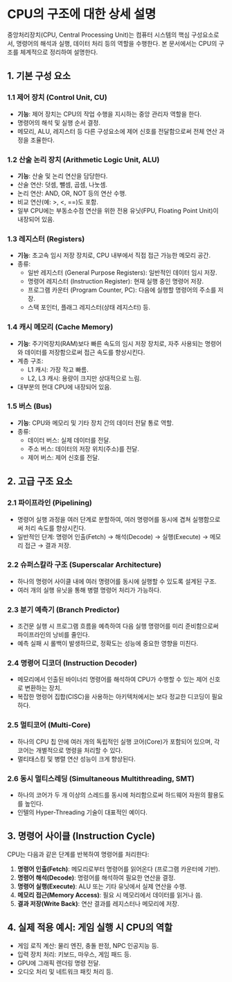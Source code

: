# CPU의 구조에 대한 상세 설명

중앙처리장치(CPU, Central Processing Unit)는 컴퓨터 시스템의 핵심 구성요소로서, 명령어의 해석과 실행, 데이터 처리 등의 역할을 수행한다. 본 문서에서는 CPU의 구조를 체계적으로 정리하여 설명한다.

## 1. 기본 구성 요소

### 1.1 제어 장치 (Control Unit, CU)

- **기능**: 제어 장치는 CPU의 작업 수행을 지시하는 중앙 관리자 역할을 한다.
- 명령어의 해석 및 실행 순서 결정.
- 메모리, ALU, 레지스터 등 다른 구성요소에 제어 신호를 전달함으로써 전체 연산 과정을 조율한다.

### 1.2 산술 논리 장치 (Arithmetic Logic Unit, ALU)

- **기능**: 산술 및 논리 연산을 담당한다.
- 산술 연산: 덧셈, 뺄셈, 곱셈, 나눗셈.
- 논리 연산: AND, OR, NOT 등의 연산 수행.
- 비교 연산(예: >, <, ==)도 포함.
- 일부 CPU에는 부동소수점 연산을 위한 전용 유닛(FPU, Floating Point Unit)이 내장되어 있음.

### 1.3 레지스터 (Registers)

- **기능**: 초고속 임시 저장 장치로, CPU 내부에서 직접 접근 가능한 메모리 공간.
- 종류:
  - 일반 레지스터 (General Purpose Registers): 일반적인 데이터 임시 저장.
  - 명령어 레지스터 (Instruction Register): 현재 실행 중인 명령어 저장.
  - 프로그램 카운터 (Program Counter, PC): 다음에 실행할 명령어의 주소를 저장.
  - 스택 포인터, 플래그 레지스터(상태 레지스터) 등.

### 1.4 캐시 메모리 (Cache Memory)

- **기능**: 주기억장치(RAM)보다 빠른 속도의 임시 저장 장치로, 자주 사용되는 명령어와 데이터를 저장함으로써 접근 속도를 향상시킨다.
- 계층 구조:
  - L1 캐시: 가장 작고 빠름.
  - L2, L3 캐시: 용량이 크지만 상대적으로 느림.
- 대부분의 현대 CPU에 내장되어 있음.

### 1.5 버스 (Bus)

- **기능**: CPU와 메모리 및 기타 장치 간의 데이터 전달 통로 역할.
- 종류:
  - 데이터 버스: 실제 데이터를 전달.
  - 주소 버스: 데이터의 저장 위치(주소)를 전달.
  - 제어 버스: 제어 신호를 전달.

## 2. 고급 구조 요소

### 2.1 파이프라인 (Pipelining)

- 명령어 실행 과정을 여러 단계로 분할하여, 여러 명령어를 동시에 겹쳐 실행함으로써 처리 속도를 향상시킨다.
- 일반적인 단계: 명령어 인출(Fetch) → 해석(Decode) → 실행(Execute) → 메모리 접근 → 결과 저장.

### 2.2 슈퍼스칼라 구조 (Superscalar Architecture)

- 하나의 명령어 사이클 내에 여러 명령어를 동시에 실행할 수 있도록 설계된 구조.
- 여러 개의 실행 유닛을 통해 병렬 명령어 처리가 가능하다.

### 2.3 분기 예측기 (Branch Predictor)

- 조건문 실행 시 프로그램 흐름을 예측하여 다음 실행 명령어를 미리 준비함으로써 파이프라인의 낭비를 줄인다.
- 예측 실패 시 롤백이 발생하므로, 정확도는 성능에 중요한 영향을 미친다.

### 2.4 명령어 디코더 (Instruction Decoder)

- 메모리에서 인출된 바이너리 명령어를 해석하여 CPU가 수행할 수 있는 제어 신호로 변환하는 장치.
- 복잡한 명령어 집합(CISC)을 사용하는 아키텍처에서는 보다 정교한 디코딩이 필요하다.

### 2.5 멀티코어 (Multi-Core)

- 하나의 CPU 칩 안에 여러 개의 독립적인 실행 코어(Core)가 포함되어 있으며, 각 코어는 개별적으로 명령을 처리할 수 있다.
- 멀티태스킹 및 병렬 연산 성능이 크게 향상된다.

### 2.6 동시 멀티스레딩 (Simultaneous Multithreading, SMT)

- 하나의 코어가 두 개 이상의 스레드를 동시에 처리함으로써 하드웨어 자원의 활용도를 높인다.
- 인텔의 Hyper-Threading 기술이 대표적인 예이다.

## 3. 명령어 사이클 (Instruction Cycle)

CPU는 다음과 같은 단계를 반복하여 명령어를 처리한다:

1. **명령어 인출(Fetch)**: 메모리로부터 명령어를 읽어온다 (프로그램 카운터에 기반).
2. **명령어 해석(Decode)**: 명령어를 해석하여 필요한 연산을 결정.
3. **명령어 실행(Execute)**: ALU 또는 기타 유닛에서 실제 연산을 수행.
4. **메모리 접근(Memory Access)**: 필요 시 메모리에서 데이터를 읽거나 씀.
5. **결과 저장(Write Back)**: 연산 결과를 레지스터나 메모리에 저장.

## 4. 실제 적용 예시: 게임 실행 시 CPU의 역할

- 게임 로직 계산: 물리 엔진, 충돌 판정, NPC 인공지능 등.
- 입력 장치 처리: 키보드, 마우스, 게임 패드 등.
- GPU에 그래픽 렌더링 명령 전달.
- 오디오 처리 및 네트워크 패킷 처리 등.
